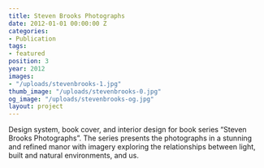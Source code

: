 ```yaml
---
title: Steven Brooks Photographs
date: 2012-01-01 00:00:00 Z
categories:
- Publication
tags:
- featured
position: 3
year: 2012
images:
- "/uploads/stevenbrooks-1.jpg"
thumb_image: "/uploads/stevenbrooks-0.jpg"
og_image: "/uploads/stevenbrooks-og.jpg"
layout: project
---
```


Design system, book cover, and interior design for book series “Steven Brooks Photographs”. The series presents the photographs in a stunning and refined manor with imagery exploring the relationships between light, built and natural environments, and us.
